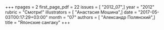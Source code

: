 +++
npages = 2
first_page_pdf = 22
issues = [ "2012_07",]
year = "2012"
rubric = "Смотри!"
illustrators = [ "Анастасия Мошина",]
date = "2017-05-03T00:17:29+03:00"
month = "07"
authors = [ "Александр Полянский",]
title = "Японские сангаку"
+++
